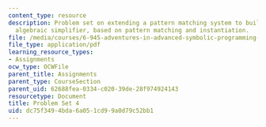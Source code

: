 ```yaml
---
content_type: resource
description: Problem set on extending a pattern matching system to build a primitive
  algebraic simplifier, based on pattern matching and instantiation.
file: /media/courses/6-945-adventures-in-advanced-symbolic-programming-spring-2009/dc75f3494bda6a051cd99a0d79c52bb1_MIT6_945s09_assn06.pdf
file_type: application/pdf
learning_resource_types:
- Assignments
ocw_type: OCWFile
parent_title: Assignments
parent_type: CourseSection
parent_uid: 62688fea-0334-c020-39de-28f974924143
resourcetype: Document
title: Problem Set 4
uid: dc75f349-4bda-6a05-1cd9-9a0d79c52bb1
---
```

